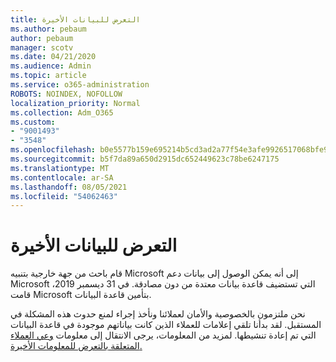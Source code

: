 ```yaml
---
title: التعرض للبيانات الأخيرة
ms.author: pebaum
author: pebaum
manager: scotv
ms.date: 04/21/2020
ms.audience: Admin
ms.topic: article
ms.service: o365-administration
ROBOTS: NOINDEX, NOFOLLOW
localization_priority: Normal
ms.collection: Adm_O365
ms.custom:
- "9001493"
- "3548"
ms.openlocfilehash: b0e5577b159e695214b5cd3ad2a77f54e3afe9926517068bfe9a90e475dfc491
ms.sourcegitcommit: b5f7da89a650d2915dc652449623c78be6247175
ms.translationtype: MT
ms.contentlocale: ar-SA
ms.lasthandoff: 08/05/2021
ms.locfileid: "54062463"
---
```

# <a name="recent-data-exposure"></a>التعرض للبيانات الأخيرة

قام باحث من جهة خارجية بتنبيه Microsoft إلى أنه يمكن الوصول إلى بيانات دعم Microsoft التي تستضيف قاعدة بيانات معتدة من دون مصادقة. في 31 ديسمبر 2019، قامت Microsoft بتأمين قاعدة البيانات.

نحن ملتزمون بالخصوصية والأمان لعملائنا ونأخذ إجراء لمنع حدوث هذه المشكلة في المستقبل. لقد بدأنا تلقي إعلامات للعملاء الذين كانت بياناتهم موجودة في قاعدة البيانات التي تم إعادة تنشيطها. لمزيد من المعلومات، يرجى الانتقال إلى معلومات [وعي العملاء المتعلقة بالتعرض للمعلومات الأخيرة.](https://aka.ms/privacyinfo)
